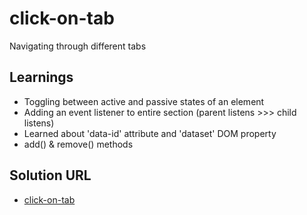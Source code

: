 # click-on-tab
Navigating through different tabs

## Learnings

- Toggling between active and passive states of an element
- Adding an event listener to entire section (parent listens >>> child listens)
- Learned about 'data-id' attribute and 'dataset' DOM property
- add() & remove() methods

## Solution URL

- [click-on-tab](https://aditi002-holo.github.io/webdev-foundations-practice/click-on-tab)

